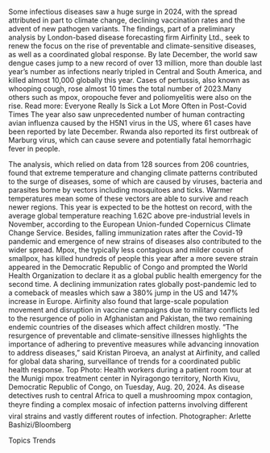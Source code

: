 Some infectious diseases saw a huge surge in 2024, with the spread attributed in part to climate change, declining vaccination rates and the advent of new pathogen variants.
The findings, part of a preliminary analysis by London-based disease forecasting firm Airfinity Ltd., seek to renew the focus on the rise of preventable and climate-sensitive diseases, as well as a coordinated global response.
By late December, the world saw dengue cases jump to a new record of over 13 million, more than double last year’s number as infections nearly tripled in Central and South America, and killed almost 10,000 globally this year. Cases of pertussis, also known as whooping cough, rose almost 10 times the total number of 2023.Many others such as mpox, oropouche fever and poliomyelitis were also on the rise.
Read more: Everyone Really Is Sick a Lot More Often in Post-Covid Times
The year also saw unprecedented number of human contracting avian influenza caused by the H5N1 virus in the US, where 61 cases have been reported by late December. Rwanda also reported its first outbreak of Marburg virus, which can cause severe and potentially fatal hemorrhagic fever in people.

The analysis, which relied on data from 128 sources from 206 countries, found that extreme temperature and changing climate patterns contributed to the surge of diseases, some of which are caused by viruses, bacteria and parasites borne by vectors including mosquitoes and ticks.
Warmer temperatures mean some of these vectors are able to survive and reach newer regions. This year is expected to be the hottest on record, with the average global temperature reaching 1.62C above pre-industrial levels in November, according to the European Union-funded Copernicus Climate Change Service.
Besides, falling immunization rates after the Covid-19 pandemic and emergence of new strains of diseases also contributed to the wider spread.
Mpox, the typically less contagious and milder cousin of smallpox, has killed hundreds of people this year after a more severe strain appeared in the Democratic Republic of Congo and prompted the World Health Organization to declare it as a global public health emergency for the second time. A declining immunization rates globally post-pandemic led to a comeback of measles which saw a 380% jump in the US and 147% increase in Europe.
Airfinity also found that large-scale population movement and disruption in vaccine campaigns due to military conflicts led to the resurgence of polio in Afghanistan and Pakistan, the two remaining endemic countries of the diseases which affect children mostly.
“The resurgence of preventable and climate-sensitive illnesses highlights the importance of adhering to preventive measures while advancing innovation to address diseases,” said Kristan Piroeva, an analyst at Airfinity, and called for global data sharing, surveillance of trends for a coordinated public health response.
Top Photo: Health workers during a patient room tour at the Munigi mpox treatment center in Nyiragongo territory, North Kivu, Democratic Republic of Congo, on Tuesday, Aug. 20, 2024. As disease detectives rush to central Africa to quell a mushrooming mpox contagion, theyre finding a complex mosaic of infection patterns involving different viral strains and vastly different routes of infection. Photographer: Arlette Bashizi/Bloomberg

Topics
Trends
